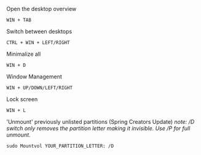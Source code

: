 Open the desktop overview

    WIN + TAB
    
Switch between desktops

    CTRL + WIN + LEFT/RIGHT
    
Minimalize all

    WIN + D
    
Window Management

    WIN + UP/DOWN/LEFT/RIGHT

Lock screen

    WIN + L

'Unmount' previously unlisted partitions (Spring Creators Update) 
_note: /D switch only removes the partition letter making it invisible. Use /P for full unmount._

    sudo Mountvol YOUR_PARTITION_LETTER: /D
